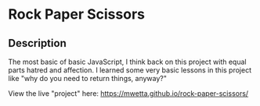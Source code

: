 # Rock Paper Scissors

## Description
The most basic of basic JavaScript, I think back on this project with equal parts hatred and affection. I learned some very basic lessons in this project like "why do you need to return things, anyway?"

View the live "project" here: https://mwetta.github.io/rock-paper-scissors/
